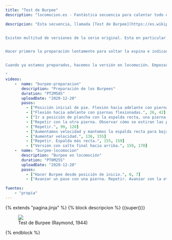 ```yaml
---
title: "Test de Burpee"
description: "locomocion.es - Fantástica secuencia para calentar todo el cuerpo y subir pulsasiones"

descripcion: "Esta secuencia, llamada [Test de Burpee](https://es.wikipedia.org/wiki/Test_de_Burpee), es ideal para calentar todo el cuerpo y subir las pulsaciones antes de iniciar la práctica.


Existen multitud de versiones de la serie original. Esta en particular cambia bastante con respecto a aquella, la cuál mostramos seguidamente.


Hacer primero la preparación lentamente para soltar la espina e indicar al cuerpo los movimientos que vamos a realizar. Notar la forma como nos levantamos, metemos el abdomen para desenrrollar la columna, empezando por la pelvis. Las piernas aún están semiflexionadas cuando nos hemos erguido de forma que podemos realizar el salto con toda la fuerza de las piernas. Poco a poco realizaremos el ejercicio con la espalda recta.


Cuando ya estamos preparados, hacemos la versión en locomoción. Empezar lentamente e ir subiendo la intensidad hasta que el cuerpo esté bien caliente. No llegar a la extenuación.

"
videos: 
    -  name: "burpee-preparacion"
       description: "Preparación de los Burpees"
       duration: "PT2M58S"
       uploadDate: "2020-12-20"
       pasos:
         - ["Posición inicial de pie. Flexión hacia adelante con piernas estiradas.", 0, 26]
         - ["Flexión hacia adelante con piernas flexionadas.", 26, 42]
         - ["Ir a posición de plancha con la espalda recta, una pierna tras otra.", 42, 60]
         - ["Repetir con la otra pierna. Observar cómo se estiran las piernas cuando ya nos hemos erguido.", 60, 99]
         - ["Repetir.", 99, 120]
         - ["Aumentamos velocidad y mantemos la espalda recta para bajar. Repetir.", 120, 136]
         - ["Aumentar velocidad.", 136, 155]
         - ["Repetir. Espalda más recta.", 155, 159]
         - ["Versión con salto final hacia arriba.", 159, 170]
    -  name: "burpee-locomocion"
       description: "Burpee en locomoción"
       duration: "PT0M25S"
       uploadDate: "2020-12-20"
       pasos:
         - ["Hacer Burpee desde posición de inicio.", 0, 7]
         - ["Avanzar un paso con una pierna. Repetir. Avanzar con la otra.", 7, 25]

fuentes:
    - "propia"
---
```

{% extends "pagina.jinja" %}
{% block descripcion %}
{{super()}}

<div class="flex-container">
<figure>
  <a href="#buenos-dias-con-talon-en-el-suelo-var1">
    <img src="/img/burpee.png" />
  </a>
  <figcaption>Test de Burpee (Raymond, 1944)</figcaption>  
</figure>
</div>
{% endblock %}
